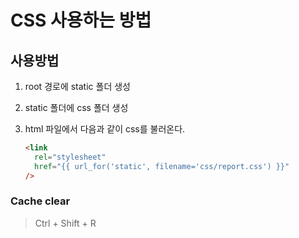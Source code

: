 # CSS 사용하는 방법

## 사용방법

1. root 경로에 static 폴더 생성
2. static 폴더에 css 폴더 생성
3. html 파일에서 다음과 같이 css를 불러온다.

   ```html
   <link
     rel="stylesheet"
     href="{{ url_for('static', filename='css/report.css') }}"
   />
   ```

### Cache clear

> Ctrl + Shift + R
